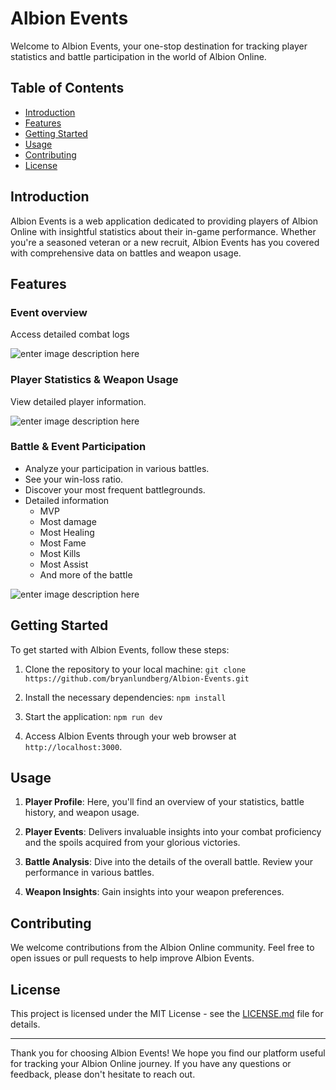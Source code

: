 
# Albion Events

Welcome to Albion Events, your one-stop destination for tracking player statistics and battle participation in the world of Albion Online. 

## Table of Contents
- [Introduction](#introduction)
- [Features](#features)
- [Getting Started](#getting-started)
- [Usage](#usage)
- [Contributing](#contributing)
- [License](#license)

## Introduction

Albion Events is a web application dedicated to providing players of Albion Online with insightful statistics about their in-game performance. Whether you're a seasoned veteran or a new recruit, Albion Events has you covered with comprehensive data on battles and weapon usage.

## Features

### Event overview
Access detailed combat logs

![enter image description here](https://raw.githubusercontent.com/bryanlundberg/Albion-Events/main/captures/event-details.jpg)


### Player Statistics & Weapon Usage
View detailed player information.

![enter image description here](https://raw.githubusercontent.com/bryanlundberg/Albion-Events/main/captures/player-profile.jpg)



### Battle & Event Participation
- Analyze your participation in various battles.
- See your win-loss ratio.
- Discover your most frequent battlegrounds.
- Detailed information
	- MVP 
	- Most damage 
	- Most Healing 
	- Most Fame 
	- Most Kills 
	- Most Assist 
	- And more of the battle
	
![enter image description here](https://raw.githubusercontent.com/bryanlundberg/Albion-Events/main/captures/battle-details.jpg)

## Getting Started

To get started with Albion Events, follow these steps:

1. Clone the repository to your local machine:
   `git clone https://github.com/bryanlundberg/Albion-Events.git`
3. Install the necessary dependencies:
   `npm install`
4. Start the application:
   `npm run dev`

5. Access Albion Events through your web browser at `http://localhost:3000`.

## Usage

1. **Player Profile**: Here, you'll find an overview of your statistics, battle history, and weapon usage.

2. **Player Events**: Delivers invaluable insights into your combat proficiency and the spoils acquired from your glorious victories.

3. **Battle Analysis**: Dive into the details of the overall battle. Review your performance in various battles.

4. **Weapon Insights**: Gain insights into your weapon preferences.

## Contributing

We welcome contributions from the Albion Online community. Feel free to open issues or pull requests to help improve Albion Events.

## License

This project is licensed under the MIT License - see the [LICENSE.md](LICENSE.md) file for details.

---

Thank you for choosing Albion Events! We hope you find our platform useful for tracking your Albion Online journey. If you have any questions or feedback, please don't hesitate to reach out.

